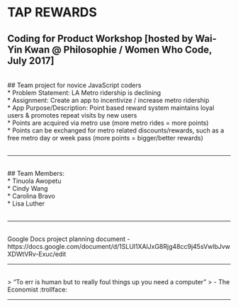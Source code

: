 # TAP REWARDS <br>
## Coding for Product Workshop [hosted by Wai-Yin Kwan @ Philosophie / Women Who Code, July 2017]
<br>
## Team project for novice JavaScript coders <br>
* Problem Statement: LA Metro ridership is declining<br>
* Assignment: Create an app to incentivize / increase metro ridership<br> 
* App Purpose/Description: Point based reward system maintains loyal users & promotes repeat visits by new users<br>
    * Points are acquired via metro use (more metro rides = more points)<br>
    * Points can be exchanged for metro related discounts/rewards, such as a free metro day or week pass (more points = bigger/better rewards)<br>
<br> 
<hr>
<br>
## Team Members:<br>
* Tinuola Awopetu<br>
* Cindy Wang<br>
* Carolina Bravo<br>
* Lisa Luther<br>
<br>
<hr>
<br>
Google Docs project planning document - https://docs.google.com/document/d/1SLUl1XAlJxG8Rjg48cc9j45sVwlbJvwXDWtVRv-Exuc/edit
<br>
<hr>
<br>
> “To err is human but to really foul things up you need a computer” 
> - The Economist :trollface:
<br>
<hr>